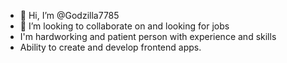 - 👋 Hi, I’m @Godzilla7785
- 💞️ I’m looking to collaborate on and looking for jobs
- I'm hardworking and patient person with experience and skills
- Ability to create and develop frontend apps. 

  

<!---
Godzilla7785/Godzilla7785 is a ✨ special ✨ repository because its `README.md` (this file) appears on your GitHub profile.
You can click the Preview link to take a look at your changes.
--->
